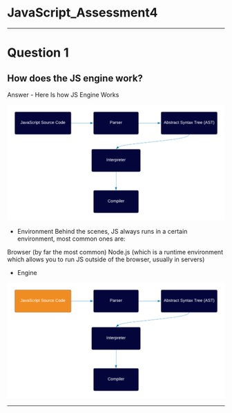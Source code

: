 # JavaScript_Assessment4
---------------------------------------
# Question 1
## How does the JS engine work?
Answer - Here Is how JS Engine Works

![Alt text](assets/image2.png)

* Environment
Behind the scenes, JS always runs in a certain environment, most common ones are:

Browser (by far the most common)
Node.js (which is a runtime environment which allows you to run JS outside of the browser, usually in servers)

* Engine

![Alt text](assets/image8.png)



---------------------------------------      

[def]: image8.png